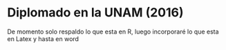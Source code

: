 # Diplomado en la UNAM (2016)

De momento solo respaldo lo que esta en R, luego incorporaré lo que esta en Latex y hasta en word
